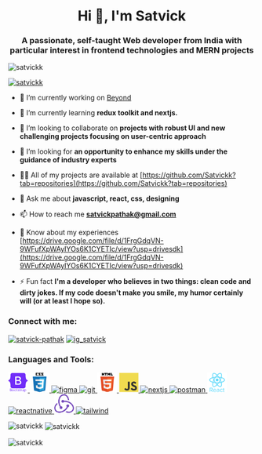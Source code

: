 <h1 align="center">Hi 👋, I'm Satvick</h1>
<h3 align="center">A passionate, self-taught Web developer from India with particular interest in frontend technologies and MERN projects</h3>

<p align="left"> <img src="https://komarev.com/ghpvc/?username=satvickk&label=Profile%20views&color=0e75b6&style=flat" alt="satvickk" /> </p>

<p align="left"> <a href="https://github.com/ryo-ma/github-profile-trophy"><img src="https://github-profile-trophy.vercel.app/?username=satvickk" alt="satvickk" /></a> </p>

- 🔭 I’m currently working on [Beyond](https://github.com/Satvickk/BeyonD-react)

- 🌱 I’m currently learning **redux toolkit and nextjs.**

- 👯 I’m looking to collaborate on **projects with robust UI and new challenging projects focusing on user-centric approach**

- 🤝 I’m looking for **an opportunity to enhance my skills under the guidance of industry experts**

- 👨‍💻 All of my projects are available at [https://github.com/Satvickk?tab=repositories](https://github.com/Satvickk?tab=repositories)

- 💬 Ask me about **javascript, react, css, designing**

- 📫 How to reach me **satvickpathak@gmail.com**

- 📄 Know about my experiences [https://drive.google.com/file/d/1FrgGdqVN-9WFufXpWAyIYOs6K1CYETIc/view?usp=drivesdk](https://drive.google.com/file/d/1FrgGdqVN-9WFufXpWAyIYOs6K1CYETIc/view?usp=drivesdk)

- ⚡ Fun fact **I'm a developer who believes in two things: clean code and dirty jokes. If my code doesn't make you smile, my humor certainly will (or at least I hope so).**

<h3 align="left">Connect with me:</h3>
<p align="left">
<a href="https://linkedin.com/in/satvick-pathak" target="blank"><img align="center" src="https://raw.githubusercontent.com/rahuldkjain/github-profile-readme-generator/master/src/images/icons/Social/linked-in-alt.svg" alt="satvick-pathak" height="30" width="40" /></a>
<a href="https://instagram.com/ig_satvick" target="blank"><img align="center" src="https://raw.githubusercontent.com/rahuldkjain/github-profile-readme-generator/master/src/images/icons/Social/instagram.svg" alt="ig_satvick" height="30" width="40" /></a>
</p>

<h3 align="left">Languages and Tools:</h3>
<p align="left"> <a href="https://getbootstrap.com" target="_blank" rel="noreferrer"> <img src="https://raw.githubusercontent.com/devicons/devicon/master/icons/bootstrap/bootstrap-plain-wordmark.svg" alt="bootstrap" width="40" height="40"/> </a> <a href="https://www.w3schools.com/css/" target="_blank" rel="noreferrer"> <img src="https://raw.githubusercontent.com/devicons/devicon/master/icons/css3/css3-original-wordmark.svg" alt="css3" width="40" height="40"/> </a> <a href="https://www.figma.com/" target="_blank" rel="noreferrer"> <img src="https://www.vectorlogo.zone/logos/figma/figma-icon.svg" alt="figma" width="40" height="40"/> </a> <a href="https://git-scm.com/" target="_blank" rel="noreferrer"> <img src="https://www.vectorlogo.zone/logos/git-scm/git-scm-icon.svg" alt="git" width="40" height="40"/> </a> <a href="https://www.w3.org/html/" target="_blank" rel="noreferrer"> <img src="https://raw.githubusercontent.com/devicons/devicon/master/icons/html5/html5-original-wordmark.svg" alt="html5" width="40" height="40"/> </a> <a href="https://developer.mozilla.org/en-US/docs/Web/JavaScript" target="_blank" rel="noreferrer"> <img src="https://raw.githubusercontent.com/devicons/devicon/master/icons/javascript/javascript-original.svg" alt="javascript" width="40" height="40"/> </a> <a href="https://nextjs.org/" target="_blank" rel="noreferrer"> <img src="https://cdn.worldvectorlogo.com/logos/nextjs-2.svg" alt="nextjs" width="40" height="40"/> </a> <a href="https://postman.com" target="_blank" rel="noreferrer"> <img src="https://www.vectorlogo.zone/logos/getpostman/getpostman-icon.svg" alt="postman" width="40" height="40"/> </a> <a href="https://reactjs.org/" target="_blank" rel="noreferrer"> <img src="https://raw.githubusercontent.com/devicons/devicon/master/icons/react/react-original-wordmark.svg" alt="react" width="40" height="40"/> </a> <a href="https://reactnative.dev/" target="_blank" rel="noreferrer"> <img src="https://reactnative.dev/img/header_logo.svg" alt="reactnative" width="40" height="40"/> </a> <a href="https://redux.js.org" target="_blank" rel="noreferrer"> <img src="https://raw.githubusercontent.com/devicons/devicon/master/icons/redux/redux-original.svg" alt="redux" width="40" height="40"/> </a> <a href="https://tailwindcss.com/" target="_blank" rel="noreferrer"> <img src="https://www.vectorlogo.zone/logos/tailwindcss/tailwindcss-icon.svg" alt="tailwind" width="40" height="40"/> </a> </p>

<p><img align="left" src="https://github-readme-stats.vercel.app/api/top-langs?username=satvickk&show_icons=true&locale=en&layout=compact" alt="satvickk" /></p>

<p>&nbsp;<img align="center" src="https://github-readme-stats.vercel.app/api?username=satvickk&show_icons=true&locale=en" alt="satvickk" /></p>

<p><img align="center" src="https://github-readme-streak-stats.herokuapp.com/?user=satvickk&" alt="satvickk" /></p>
